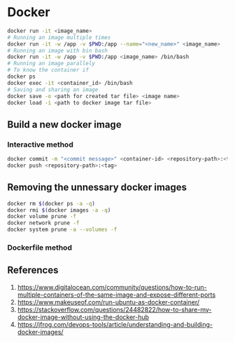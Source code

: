 # Docker
```bash
docker run -it <image_name>
# Running an image multiple times
docker run -it -w /app -v $PWD:/app --name="<new_name>" <image_name>
# Running an image with bin bash
docker run -it -w /app -v $PWD:/app <image_name> /bin/bash
# Running an image parallely
# To know the container if
docker ps
docker exec -it <container_id> /bin/bash
# Saving and sharing an image
docker save -o <path for created tar file> <image name>
docker load -i <path to docker image tar file>
```
## Build a new docker image
### Interactive method
```bash
docker commit -m "<commit message>" <container-id> <repository-path>:<tag>
docker push <repository-path>:<tag>
```

## Removing the unnessary docker images
```bash
docker rm $(docker ps -a -q)
docker rmi $(docker images -a -q)
docker volume prune -f
docker network prune -f
docker system prune -a --volumes -f
```

### Dockerfile method
## References
1. https://www.digitalocean.com/community/questions/how-to-run-multiple-containers-of-the-same-image-and-expose-different-ports
2. https://www.makeuseof.com/run-ubuntu-as-docker-container/
3. https://stackoverflow.com/questions/24482822/how-to-share-my-docker-image-without-using-the-docker-hub
4. https://jfrog.com/devops-tools/article/understanding-and-building-docker-images/
